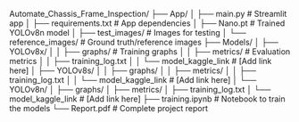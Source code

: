 Automate_Chassis_Frame_Inspection/
├── App/
│   ├── main.py                # Streamlit app
│   ├── requirements.txt       # App dependencies
│   ├── Nano.pt                # Trained YOLOv8n model
│   ├── test_images/           # Images for testing
│   └── reference_images/      # Ground truth/reference images
├── Models/
│   ├── YOLOv8x/
│   │   ├── graphs/            # Training graphs
│   │   ├── metrics/           # Evaluation metrics
│   │   ├── training_log.txt
│   │   └── model_kaggle_link  # [Add link here]
│   ├── YOLOv8s/
│   │   ├── graphs/
│   │   ├── metrics/
│   │   ├── training_log.txt
│   │   └── model_kaggle_link  # [Add link here]
│   └── YOLOv8n/
│       ├── graphs/
│       ├── metrics/
│       ├── training_log.txt
│       └── model_kaggle_link  # [Add link here]
├── training.ipynb             # Notebook to train the models
└── Report.pdf                 # Complete project report
